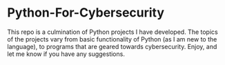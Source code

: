 # Python-For-Cybersecurity

This repo is a culmination of Python projects I have developed. The topics of the projects vary from basic functionality of Python (as I am new to the language), to programs that are geared towards cybersecurity. Enjoy, and let me know if you have any suggestions.
